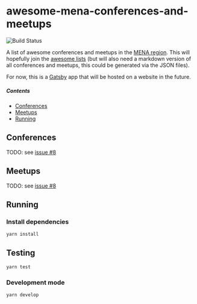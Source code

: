 # awesome-mena-conferences-and-meetups

![Build Status](https://travis-ci.com/obahareth/awesome-mena-conferences-and-meetups.svg?branch=master)

A list of awesome conferences and meetups in the [MENA region](https://en.wikipedia.org/wiki/MENA). This will hopefully join the [awesome lists](https://github.com/sindresorhus/awesome#readme) (but will also need a markdown version of all conferences and meetups, this could be generated via the JSON files).

For now, this is a [Gatsby](https://www.gatsbyjs.org/) app that will be hosted on a website in the future.

##### Contents

- [Conferences](#conferences)
- [Meetups](#meetups)
- [Running](#running)

## Conferences

TODO: see [issue #8](/../../issues/8)

## Meetups

TODO: see [issue #8](/../../issues/8)

## Running

### Install dependencies

```bash
yarn install
```

## Testing

```bash
yarn test
```

### Development mode

```bash
yarn develop
```
